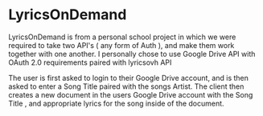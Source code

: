 # LyricsOnDemand
LyricsOnDemand is from a personal school project in which we were required to take two API's ( any form of Auth ), and make them work together with one another. I personally chose to use Google Drive API with OAuth 2.0 requirements paired with lyricsovh API

The user is first asked to login to their Google Drive account, and is then asked to enter a Song Title paired with the songs Artist. The client then creates a new document in the users Google Drive account with the Song Title , and appropriate lyrics for the song inside of the document. 

